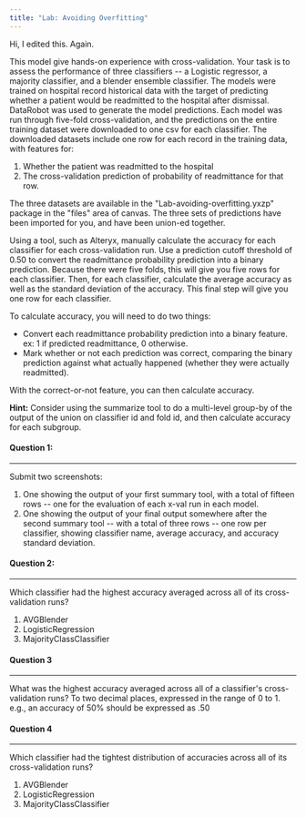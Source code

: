 ```yaml
---
title: "Lab: Avoiding Overfitting"
---
```

Hi, I edited this.  Again.

This model give hands-on experience with cross-validation. Your task is to assess the performance of three classifiers -- 
a Logistic regressor, a majority classifier, and a blender ensemble classifier. 
The models were trained on hospital record historical data with the target of predicting whether a patient would be 
readmitted to the hospital after dismissal. DataRobot was used to generate the model predictions. 
Each model was run through five-fold cross-validation, and the predictions on the entire training dataset were 
downloaded to one csv for each classifier. The downloaded datasets include one row for each record in the training data, 
with features for:

1. Whether the patient was readmitted to the hospital
2. The cross-validation prediction of probability of readmittance for that row.


The three datasets are available in the "Lab-avoiding-overfitting.yxzp" package in the "files" area of canvas. 
The three sets of predictions have been imported for you, and have been union-ed together. 


Using a tool, such as Alteryx, manually calculate the accuracy for each classifier for each cross-validation run. 
Use a prediction cutoff threshold of 0.50 to convert the readmittance probability prediction into a binary prediction. 
Because there were five folds, this will give you five rows for each classifier. Then, for each classifier, calculate 
the average accuracy as well as the standard deviation of the accuracy. This final step will give you one row for each classifier.


To calculate accuracy, you will need to do two things:

* Convert each readmittance probability prediction into a binary feature.  ex: 1 if predicted readmittance, 0 otherwise.
* Mark whether or not each prediction was correct, comparing the binary prediction against what actually happened (whether they were actually readmitted).

With the correct-or-not feature, you can then calculate accuracy.
 
**Hint:** Consider using the summarize tool to do a multi-level group-by of the output of the union on classifier id and fold id, and then calculate accuracy for each subgroup.


#### Question 1:
----------
Submit two screenshots:

1. One showing the output of your first summary tool, with a total of fifteen rows -- one for the evaluation of each x-val run in each model.
2. One showing the output of your final output somewhere after the second summary tool -- with a total of three rows -- one row per classifier, showing classifier name, average accuracy, and accuracy standard deviation.


#### Question 2:
----------
Which classifier had the highest accuracy averaged across all of its cross-validation runs?

<ol class='list-style-upper-alpha'>
    <li>AVGBlender</li>
    <li>LogisticRegression</li>
    <li>MajorityClassClassifier</li>
</ol>


#### Question 3
----------
What was the highest accuracy averaged across all of a classifier's cross-validation runs? To two decimal places, expressed in the range of 0 to 1. e.g., an accuracy of 50% should be expressed as .50


#### Question 4
----------
Which classifier had the tightest distribution of accuracies across all of its cross-validation runs?


<ol class='list-style-upper-alpha'>
    <li>AVGBlender</li>
    <li>LogisticRegression</li>
    <li>MajorityClassClassifier</li>
</ol>